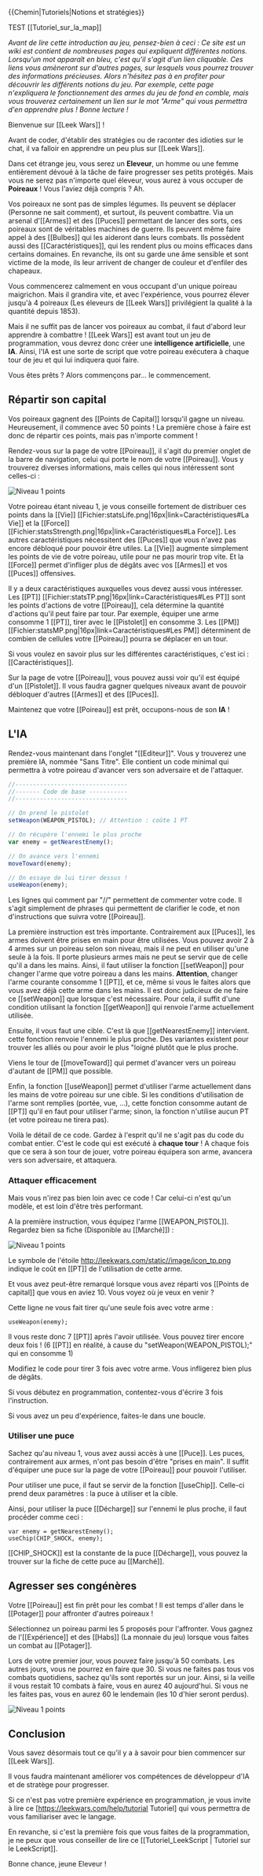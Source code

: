 {{Chemin|Tutoriels|Notions et stratégies}}

TEST [[Tutoriel_sur_la_map]]

_Avant de lire cette introduction au jeu, pensez-bien à ceci : Ce site est un wiki est contient de nombreuses pages qui expliquent différentes notions. Lorsqu'un mot apparaît en bleu, c'est qu'il s'agit d'un lien cliquable. Ces liens vous amèneront sur d'autres pages, sur lesquels vous pourrez trouver des informations précieuses. Alors n'hésitez pas à en profiter pour découvrir les différents notions du jeu. Par exemple, cette page n'expliquera le fonctionnement des armes du jeu de fond en comble, mais vous trouverez certainement un lien sur le mot "Arme" qui vous permettra d'en apprendre plus ! Bonne lecture !_


Bienvenue sur [[Leek Wars]] !

Avant de coder, d'établir des stratégies ou de raconter des idioties sur le chat, il va falloir en apprendre un peu plus sur  [[Leek Wars]].

Dans cet étrange jeu, vous serez un **Eleveur**, un homme ou une femme entièrement dévoué à la tâche de faire progresser ses petits protégés.
Mais vous ne serez pas n'importe quel éleveur, vous aurez à vous occuper de **Poireaux** ! Vous l'aviez déjà compris ? Ah.

Vos poireaux ne sont pas de simples légumes. Ils peuvent se déplacer (Personne ne sait comment), et surtout, ils peuvent combattre.
Via un arsenal d'[[Armes]] et des [[Puces]] permettant de lancer des sorts, ces poireaux sont de véritables machines de guerre.
Ils peuvent même faire appel à des [[Bulbes]] qui les aideront dans leurs combats.
Ils possèdent aussi des [[Caractéristiques]], qui les rendent plus ou moins efficaces dans certains domaines.
En revanche, ils ont su garde une âme sensible et sont victime de la mode, ils leur arrivent de changer de couleur et d'enfiler des chapeaux.

Vous commencerez calmement en vous occupant d'un unique poireau maigrichon. Mais il grandira vite, et avec l'expérience, vous pourrez élever jusqu'à 4 poireaux (Les éleveurs de [[Leek Wars]] privilégient la qualité à la quantité depuis 1853).

Mais il ne suffit pas de lancer vos poireaux au combat, il faut d'abord leur apprendre à combattre !
[[Leek Wars]] est avant tout un jeu de programmation, vous devrez donc créer une **intelligence artificielle**, une **IA**.
Ainsi, l'IA est une sorte de script que votre poireau exécutera à chaque tour de jeu et qui lui indiquera quoi faire.

Vous êtes prêts ? Alors commençons par... le commencement.


## Répartir son capital

Vos poireaux gagnent des [[Points de Capital]] lorsqu'il gagne un niveau. Heureusement, il commence avec 50 points ! La première chose à faire est donc de répartir ces points, mais pas n'importe comment !

Rendez-vous sur la page de votre [[Poireau]], il s'agit du premier onglet de la barre de navigation, celui qui porte le nom de votre [[Poireau]].
Vous y trouverez diverses informations, mais celles qui nous intéressent sont celles-ci :

![Niveau 1 points](/image/niveau1points.png)

Votre poireau étant niveau 1, je vous conseille fortement de distribuer ces points dans la [[Vie]] [[Fichier:statsLife.png|16px|link=Caractéristiques#La Vie]] et la [[Force]] [[Fichier:statsStrength.png|16px|link=Caractéristiques#La Force]]. Les autres caractéristiques nécessitent des [[Puces]] que vous n'avez pas encore débloqué pour pouvoir être utiles. La [[Vie]] augmente simplement les points de vie de votre poireau, utile pour ne pas mourir trop vite. Et la [[Force]] permet d'infliger plus de dégâts avec vos [[Armes]] et vos [[Puces]] offensives.

Il y a deux caractéristiques auxquelles vous devez aussi vous intéresser.
Les [[PT]] [[Fichier:statsTP.png|16px|link=Caractéristiques#Les PT]] sont les points d'actions de votre [[Poireau]], cela détermine la quantité d'actions qu'il peut faire par tour. Par exemple, équiper une arme consomme 1 [[PT]], tirer avec le [[Pistolet]] en consomme 3.
Les [[PM]] [[Fichier:statsMP.png|16px|link=Caractéristiques#Les PM]] déterminent de combien de cellules votre [[Poireau]] pourra se déplacer en un tour.

Si vous voulez en savoir plus sur les différentes caractéristiques, c'est ici : [[Caractéristiques]].


Sur la page de votre [[Poireau]], vous pouvez aussi voir qu'il est équipé d'un [[Pistolet]]. Il vous faudra gagner quelques niveaux avant de pouvoir débloquer d'autres [[Armes]] et des [[Puces]].

Maintenez que votre [[Poireau]] est prêt, occupons-nous de son **IA** !

## L'IA

Rendez-vous maintenant dans l'onglet "[[Editeur]]".
Vous y trouverez une première IA, nommée "Sans Titre". Elle contient un code minimal qui permettra à votre poireau d'avancer vers son adversaire et de l'attaquer.

```javascript
//--------------------------------
//------- Code de base -----------
//--------------------------------

// On prend le pistolet
setWeapon(WEAPON_PISTOL); // Attention : coûte 1 PT

// On récupère l'ennemi le plus proche
var enemy = getNearestEnemy();

// On avance vers l'ennemi
moveToward(enemy);

// On essaye de lui tirer dessus !
useWeapon(enemy);
```

Les lignes qui comment par "//" permettent de commenter votre code. Il s'agit simplement de phrases qui permettent de clarifier le code, et non d'instructions que suivra votre [[Poireau]].

La première instruction est très importante. Contrairement aux [[Puces]], les armes doivent être prises en main pour être utilisées. Vous pouvez avoir 2 à 4 armes sur un poireau selon son niveau, mais il ne peut en utiliser qu'une seule à la fois. Il porte plusieurs armes mais ne peut se servir que de celle qu'il a dans les mains. Ainsi, il faut utiliser la fonction [[setWeapon]] pour changer l'arme que votre poireau a dans les mains.
**Attention**, changer l'arme courante consomme 1 [[PT]], et ce, même si vous le faites alors que vous avez déjà cette arme dans les mains. Il est donc judicieux de ne faire ce [[setWeapon]] que lorsque c'est nécessaire. Pour cela, il suffit d'une condition utilisant la fonction [[getWeapon]] qui renvoie l'arme actuellement utilisée.

Ensuite, il vous faut une cible. C'est là que [[getNearestEnemy]] intervient. cette fonction renvoie l'ennemi le plus proche. Des variantes existent pour trouver les alliés ou pour avoir le plus "loigné plutôt que le plus proche.

Viens le tour de [[moveToward]] qui permet d'avancer vers un poireau d'autant de [[PM]] que possible.

Enfin, la fonction [[useWeapon]] permet d'utiliser l'arme actuellement dans les mains de votre poireau sur une cible. Si les conditions d'utilisation de l'arme sont remplies (portée, vue, ...), cette fonction consomme autant de [[PT]] qu'il en faut pour utiliser l'arme; sinon, la fonction n'utilise aucun PT (et votre poireau ne tirera pas).

Voilà le détail de ce code. Gardez à l'esprit qu'il ne s'agit pas du code du combat entier. C'est le code qui est exécuté à **chaque tour** ! A chaque fois que ce sera à son tour de jouer, votre poireau équipera son arme, avancera vers son adversaire, et attaquera.


### Attaquer efficacement

Mais vous n'irez pas bien loin avec ce code ! Car celui-ci n'est qu'un modèle, et est loin d'être très performant.

A la première instruction, vous équipez l'arme [[WEAPON_PISTOL]]. Regardez bien sa fiche (Disponible au [[Marché]]) :

![Niveau 1 points](/image/armepistol.png)

Le symbole de l'étoile http://leekwars.com/static//image/icon_tp.png indique le coût en [[PT]] de l'utilisation de cette arme.

Et vous avez peut-être remarqué lorsque vous avez réparti vos [[Points de capital]] que vous en aviez 10. Vous voyez où je veux en venir ?

Cette ligne ne vous fait tirer qu'une seule fois avec votre arme :

```
useWeapon(enemy);
```

Il vous reste donc 7 [[PT]] après l'avoir utilisée. Vous pouvez tirer encore deux fois ! (6 [[PT]] en réalité, à cause du "setWeapon(WEAPON_PISTOL);" qui en consomme 1) 

Modifiez le code pour tirer 3 fois avec votre arme. Vous infligerez bien plus de dégâts.

Si vous débutez en programmation, contentez-vous d'écrire 3 fois l'instruction.

Si vous avez un peu d'expérience, faites-le dans une boucle.


### Utiliser une puce

Sachez qu'au niveau 1, vous avez aussi accès à une [[Puce]]. Les puces, contrairement aux armes, n'ont pas besoin d'être "prises en main". Il suffit d'équiper une puce sur la page de votre [[Poireau]] pour pouvoir l'utiliser.

Pour utiliser une puce, il faut se servir de la fonction [[useChip]]. Celle-ci prend deux paramètres : la puce à utiliser et la cible.

Ainsi, pour utiliser la puce [[Décharge]] sur l'ennemi le plus proche, il faut procéder comme ceci :

```
var enemy = getNearestEnemy();
useChip(CHIP_SHOCK, enemy);
```

[[CHIP_SHOCK]] est la constante de la puce [[Décharge]], vous pouvez la trouver sur la fiche de cette puce au [[Marché]].


## Agresser ses congénères

Votre [[Poireau]] est fin prêt pour les combat !
Il est temps d'aller dans le [[Potager]] pour affronter d'autres poireaux !

Sélectionnez un poireau parmi les 5 proposés pour l'affronter. Vous gagnez de l'[[Expérience]] et des [[Habs]] (La monnaie du jeu) lorsque vous faites un combat au [[Potager]].

Lors de votre premier jour, vous pouvez faire jusqu'à 50 combats. Les autres jours, vous ne pourrez en faire que 30. Si vous ne faites pas tous vos combats quotidiens, sachez qu'ils sont reportés sur un jour. Ainsi, si la veille il vous restait 10 combats à faire, vous en aurez 40 aujourd'hui. Si vous ne les faites pas, vous en aurez 60 le lendemain (les 10 d'hier seront perdus).

![Niveau 1 points](/image/potagerniveau1.png)

## Conclusion

Vous savez désormais tout ce qu'il y a à savoir pour bien commencer sur [[Leek Wars]].

Il vous faudra maintenant améliorer vos compétences de développeur d'IA et de stratège pour progresser.

Si ce n'est pas votre première expérience en programmation, je vous invite à lire ce [https://leekwars.com/help/tutorial Tutoriel] qui vous permettra de vous familiariser avec le langage.

En revanche, si c'est la première fois que vous faites de la programmation, je ne peux que vous conseiller de lire ce [[Tutoriel_LeekScript | Tutoriel sur le LeekScript]].


Bonne chance, jeune Eleveur !
